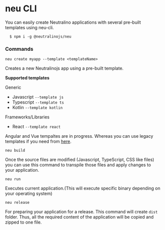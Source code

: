 # neu CLI

You can easily create Neutralino applications with several pre-built templates using neu-cli. 

```
  $ npm i -g @neutralinojs/neu
```

### Commands

`neu create myapp --template <templateName>`

Creates a new Neutralinojs app using a pre-built template.

**Supported templates**

Generic

- Javascript `--template js`
- Typescript `--template ts`
- Kotlin `--template kotlin`

Frameworks/Libraries

- React `--template react`

Angular and Vue tempaltes are in progress. Whereas you can use legacy templates if you need from [here](https://github.com/neutralinojs?utf8=%E2%9C%93&q=template&type=&language=).

`neu build`

Once the source files are modified (Javascript, TypeScript, CSS like files) you can use this command to transpile those files and apply changes to your application.

`neu run`

Executes current application.(This will execute specific binary depending on your operating system)

`neu release`

For preparing your application for a release. This command will create `dist` folder. Thus, all the required content of the application will be copied and zipped to one file.

